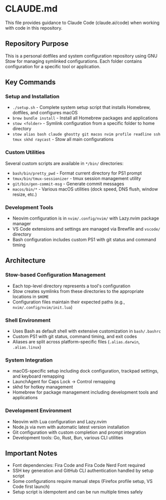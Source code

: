 # CLAUDE.md

This file provides guidance to Claude Code (claude.ai/code) when working with code in this repository.

## Repository Purpose

This is a personal dotfiles and system configuration repository using GNU Stow for managing symlinked configurations. Each folder contains configuration for a specific tool or application.

## Key Commands

### Setup and Installation

- `./setup.sh` - Complete system setup script that installs Homebrew, dotfiles, and configures macOS
- `brew bundle install` - Install all Homebrew packages and applications
- `stow <folder>` - Symlink configuration from a specific folder to home directory
- `stow alias bash claude ghostty git macos nvim profile readline ssh tmux skhd raycast` - Stow all main configurations

### Custom Utilities

Several custom scripts are available in `*/bin/` directories:

- `bash/bin/pretty_pwd` - Format current directory for PS1 prompt
- `tmux/bin/tmux-sessionizer` - tmux session management utility
- `git/bin/gen-commit-msg` - Generate commit messages
- `macos/bin/*` - Various macOS utilities (dock speed, DNS flush, window resize, etc.)

### Development Tools

- Neovim configuration is in `nvim/.config/nvim/` with Lazy.nvim package manager
- VS Code extensions and settings are managed via Brewfile and `vscode/` directory
- Bash configuration includes custom PS1 with git status and command timing

## Architecture

### Stow-based Configuration Management

- Each top-level directory represents a tool's configuration
- Stow creates symlinks from these directories to the appropriate locations in `$HOME`
- Configuration files maintain their expected paths (e.g., `nvim/.config/nvim/init.lua`)

### Shell Environment

- Uses Bash as default shell with extensive customization in `bash/.bashrc`
- Custom PS1 with git status, command timing, and exit codes
- Aliases are split across platform-specific files (`.alias.darwin`, `.alias.linux`)

### System Integration

- macOS-specific setup including dock configuration, trackpad settings, and keyboard remapping
- LaunchAgent for Caps Lock → Control remapping
- skhd for hotkey management
- Homebrew for package management including development tools and applications

### Development Environment

- Neovim with Lua configuration and Lazy.nvim
- Node.js via nvm with automatic latest version installation
- Git configuration with custom completion and prompt integration
- Development tools: Go, Rust, Bun, various CLI utilities

## Important Notes

- Font dependencies: Fira Code and Fira Code Nerd Font required
- SSH key generation and GitHub CLI authentication handled by setup script
- Some configurations require manual steps (Firefox profile setup, VS Code first launch)
- Setup script is idempotent and can be run multiple times safely

